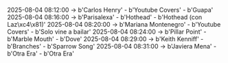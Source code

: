 2025-08-04 08:12:00 -> b'Carlos Henry' - b'Youtube Covers' - b'Guapa'
2025-08-04 08:16:00 -> b'Parisalexa' - b'Hothead' - b'Hothead (con Laz\xc4\x81)'
2025-08-04 08:20:00 -> b'Mariana Montenegro' - b'Youtube Covers' - b'Solo vine a bailar'
2025-08-04 08:24:00 -> b'Pillar Point' - b'Marble Mouth' - b'Dove'
2025-08-04 08:29:00 -> b'Keith Kenniff' - b'Branches' - b'Sparrow Song'
2025-08-04 08:31:00 -> b'Javiera Mena' - b'Otra Era' - b'Otra Era'
